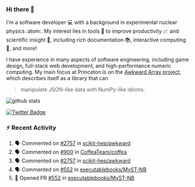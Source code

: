 ### Hi there 👋 

I'm a software developer 💻 with a background in experimental nuclear physics :atom:. My interest lies in tools :wrench: to improve productivity :chart_with_upwards_trend: and scientific insight :telescope:, including rich documentation 📚, interactive computing 🧮, and more! 

I have experience in many aspects of software engineering, including game design, full-stack web development, and high-performance numeric computing. My main focus at Princeton is on the [Awkward Array project](awkward-array.org/), which describes itself as a library that can 
> manipulate JSON-like data with NumPy-like idioms.

![github stats](https://github-readme-stats.vercel.app/api?username=agoose77&show_icons=true&hide_rank=true&hide_title=true&bg_color=30,e76445,904e95&text_color=efe3ec&icon_color=efe3ec)
<!--
**agoose77/agoose77** is a ✨ _special_ ✨ repository because its `README.md` (this file) appears on your GitHub profile.

Here are some ideas to get you started:

- 🔭 I’m currently working on ...
- 🌱 I’m currently learning ...
- 👯 I’m looking to collaborate on ...
- 🤔 I’m looking for help with ...
- 💬 Ask me about ...
- 📫 How to reach me: ...
- 😄 Pronouns: ...
- ⚡ Fun fact: ...
-->

[![Twitter Badge](https://img.shields.io/twitter/follow/agoose77?style=flat-square&logo=Twitter&logoColor=white&color=cornflowerblue)](https://twitter.com/agoose77)

### :zap: Recent Activity

<!--START_SECTION:activity-->
1. 🗣 Commented on [#2757](https://github.com/scikit-hep/awkward/pull/2757#issuecomment-1763461113) in [scikit-hep/awkward](https://github.com/scikit-hep/awkward)
2. 🗣 Commented on [#900](https://github.com/CoffeaTeam/coffea/pull/900#issuecomment-1762740342) in [CoffeaTeam/coffea](https://github.com/CoffeaTeam/coffea)
3. 🗣 Commented on [#2757](https://github.com/scikit-hep/awkward/pull/2757#issuecomment-1761529727) in [scikit-hep/awkward](https://github.com/scikit-hep/awkward)
4. 🗣 Commented on [#552](https://github.com/executablebooks/MyST-NB/pull/552#issuecomment-1761467527) in [executablebooks/MyST-NB](https://github.com/executablebooks/MyST-NB)
5. 💪 Opened PR [#552](https://github.com/executablebooks/MyST-NB/pull/552) in [executablebooks/MyST-NB](https://github.com/executablebooks/MyST-NB)
<!--END_SECTION:activity-->
